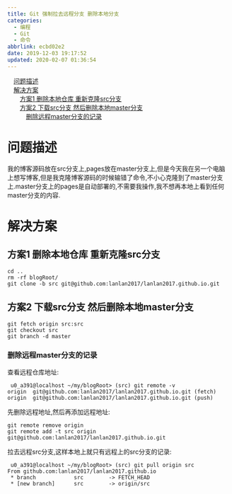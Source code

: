 ```yaml
---
title: Git 强制拉去远程分支 删除本地分支
categories:
  - 编程
  - Git
  - 命令
abbrlink: ecbd02e2
date: 2019-12-03 19:17:52
updated: 2020-02-07 01:36:54
---
```

<div id='my_toc'><a href="/blog/ecbd02e2/#问题描述" class="header_1">问题描述</a>&nbsp;<br><a href="/blog/ecbd02e2/#解决方案" class="header_1">解决方案</a>&nbsp;<br><a href="/blog/ecbd02e2/#方案1-删除本地仓库-重新克隆src分支" class="header_2">方案1 删除本地仓库 重新克隆src分支</a>&nbsp;<br><a href="/blog/ecbd02e2/#方案2-下载src分支-然后删除本地master分支" class="header_2">方案2 下载src分支 然后删除本地master分支</a>&nbsp;<br><a href="/blog/ecbd02e2/#删除远程master分支的记录" class="header_3">删除远程master分支的记录</a>&nbsp;<br></div>
<style>.header_1{margin-left: 1em;}.header_2{margin-left: 2em;}.header_3{margin-left: 3em;}.header_4{margin-left: 4em;}.header_5{margin-left: 5em;}.header_6{margin-left: 6em;}</style>
<!--more-->
<script>if (navigator.platform.search('arm')==-1){document.getElementById('my_toc').style.display = 'none';}var e,p = document.getElementsByTagName('p');while (p.length>0) {e = p[0];e.parentElement.removeChild(e);}</script>

<!--end-->
# 问题描述
我的博客源码放在src分支上,pages放在master分支上,但是今天我在另一个电脑上想写博客,但是我克隆博客源码的时候输错了命令,不小心克隆到了master分支上.master分支上的pages是自动部署的,不需要我操作,我不想再本地上看到任何master分支的内容.
# 解决方案
## 方案1 删除本地仓库 重新克隆src分支
```shell
cd ..
rm -rf blogRoot/
git clone -b src git@github.com:lanlan2017/lanlan2017.github.io.git
```
## 方案2 下载src分支 然后删除本地master分支
```shell
git fetch origin src:src
git checkout src 
git branch -d master
```
### 删除远程master分支的记录
查看远程仓库地址:
```shell
 u0_a391@localhost ~/my/blogRoot> (src) git remote -v                                                                   
origin	git@github.com:lanlan2017/lanlan2017.github.io.git (fetch)
origin	git@github.com:lanlan2017/lanlan2017.github.io.git (push)
```
先删除远程地址,然后再添加远程地址:
```shell
git remote remove origin
git remote add -t src origin git@github.com:lanlan2017/lanlan2017.github.io.git
```
拉去远程src分支,这样本地上就只有远程上的src分支的记录:
```shell
 u0_a391@localhost ~/my/blogRoot> (src) git pull origin src 
From github.com:lanlan2017/lanlan2017.github.io
 * branch            src        -> FETCH_HEAD
 * [new branch]      src        -> origin/src

```
